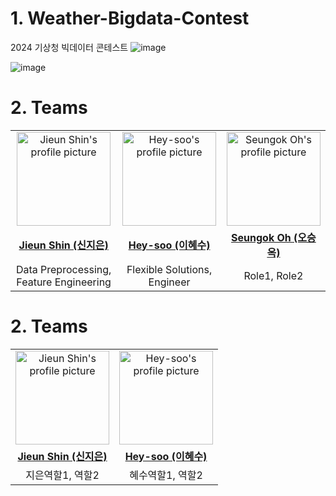  # 1. Weather-Bigdata-Contest
2024 기상청 빅데이터 콘테스트
![image](https://github.com/SeungOkOH/Weather-Bigdata-Contest/assets/152361965/97e2ef5a-9aff-4918-a4c7-c73e2a9bb0e8)

![image](https://github.com/SeungOkOH/Weather-Bigdata-Contest/assets/152361965/ee8f980f-c687-41ef-806f-eff3f4028e01)




# 2. Teams
<table style="text-align:center">
    <tr height="140px">
      <td>
         <a href="https://github.com/wldms25">
            <img src="https://avatars.githubusercontent.com/u/147844220?v=4" width="150" height="150" alt="Jieun Shin's profile picture"/>
         </a>
      </td>
      <td>
         <a href="https://github.com/Hey-soo">
            <img src="https://avatars.githubusercontent.com/u/168507222?v=4" width="150" height="150" alt="Hey-soo's profile picture"/>
         </a>
      </td>
      <td>
         <a href="https://github.com/SeungOkOH">
            <img src="https://github.com/SeungOkOH.png" width="150" height="150" alt="Seungok Oh's profile picture"/>
         </a>
      </td>
   </tr>
   <tr>
       <td><a href="#"><b>Jieun Shin (신지은)</b></a></td>
       <td><a href="https://github.com/Hey-soo"><b>Hey-soo (이혜수)</b></a></td>
       <td><a href="https://github.com/SeungOkOH"><b>Seungok Oh (오승옥)</b></a></td>
   </tr>
   <tr>
       <td>Data Preprocessing, Feature Engineering</td>
       <td>Flexible Solutions, Engineer</td>
       <td>Role1, Role2</td>
   </tr>
</table>







# 2. Teams
<table style="text-align:center">
    <tr height="140px">
      <td>
         <a href="https://github.com/wldms25">
            <img src="https://avatars.githubusercontent.com/u/147844220?v=4" width="150" height="150" alt="Jieun Shin's profile picture"/>
         </a>
      </td>
      <td>
         <a href="https://github.com/Hey-soo">
            <img src="https://avatars.githubusercontent.com/u/168507222?v=4" width="150" height="150" alt="Hey-soo's profile picture"/>
         </a>
      </td>
   </tr>
   <tr>
       <td><a href="#"><b>Jieun Shin (신지은)</b></a></td>
       <td><a href="https://github.com/Hey-soo"><b>Hey-soo (이혜수)</b></a></td>
   </tr>
   <tr>
       <td>지은역할1, 역할2</td>
       <td>혜수역할1, 역할2</td>
   </tr>
</table>
